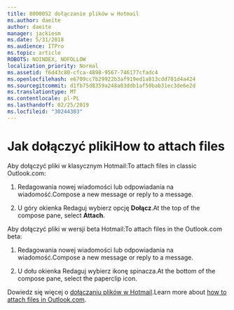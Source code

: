 ```yaml
---
title: 8000052 dołączanie plików w Hotmail
ms.author: daeite
author: daeite
manager: jackiesm
ms.date: 5/31/2018
ms.audience: ITPro
ms.topic: article
ROBOTS: NOINDEX, NOFOLLOW
localization_priority: Normal
ms.assetid: f6d43c80-cfca-4898-9567-746177cfadc4
ms.openlocfilehash: e6709cc7b29922b3af919ed1a813cdd701d4a424
ms.sourcegitcommit: d1fb75d8359a248a03ddb1af50bab31ec3de6e2d
ms.translationtype: MT
ms.contentlocale: pl-PL
ms.lasthandoff: 02/25/2019
ms.locfileid: "30244303"
---
```

# <a name="how-to-attach-files"></a><span data-ttu-id="53ed7-102">Jak dołączyć pliki</span><span class="sxs-lookup"><span data-stu-id="53ed7-102">How to attach files</span></span>

<span data-ttu-id="53ed7-103">Aby dołączyć pliki w klasycznym Hotmail:</span><span class="sxs-lookup"><span data-stu-id="53ed7-103">To attach files in classic Outlook.com:</span></span>
  
1. <span data-ttu-id="53ed7-104">Redagowania nowej wiadomości lub odpowiadania na wiadomość.</span><span class="sxs-lookup"><span data-stu-id="53ed7-104">Compose a new message or reply to a message.</span></span>
    
2. <span data-ttu-id="53ed7-105">U góry okienka Redaguj wybierz opcję **Dołącz**.</span><span class="sxs-lookup"><span data-stu-id="53ed7-105">At the top of the compose pane, select **Attach**.</span></span> 
    
<span data-ttu-id="53ed7-106">Aby dołączyć pliki w wersji beta Hotmail:</span><span class="sxs-lookup"><span data-stu-id="53ed7-106">To attach files in the Outlook.com beta:</span></span>
  
1. <span data-ttu-id="53ed7-107">Redagowania nowej wiadomości lub odpowiadania na wiadomość.</span><span class="sxs-lookup"><span data-stu-id="53ed7-107">Compose a new message or reply to a message.</span></span>
    
2. <span data-ttu-id="53ed7-108">U dołu okienka Redaguj wybierz ikonę spinacza.</span><span class="sxs-lookup"><span data-stu-id="53ed7-108">At the bottom of the compose pane, select the paperclip icon.</span></span>
    
<span data-ttu-id="53ed7-109">Dowiedz się więcej o [dołączaniu plików w Hotmail](https://go.microsoft.com/fwlink/p/?linkid=2001702&amp;clcid=0x409).</span><span class="sxs-lookup"><span data-stu-id="53ed7-109">Learn more about [how to attach files in Outlook.com](https://go.microsoft.com/fwlink/p/?linkid=2001702&amp;clcid=0x409).</span></span>
  

